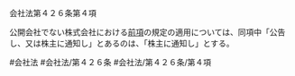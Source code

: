 会社法第４２６条第４項

公開会社でない株式会社における[前項](会社法＿＿＿＿第４２６条第３項)の規定の適用については、同項中「公告し、又は株主に通知し」とあるのは、「株主に通知し」とする。

#会社法
#会社法/第４２６条
#会社法/第４２６条/第４項
